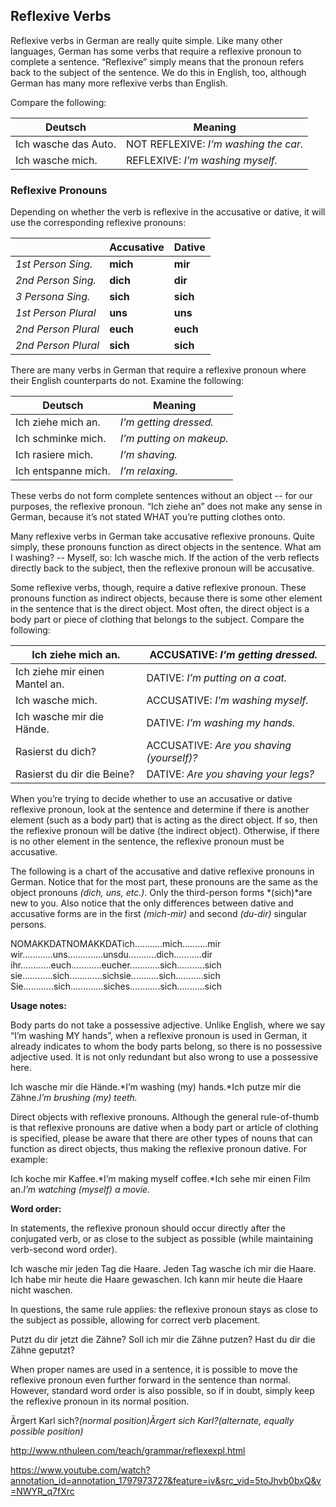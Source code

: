 ## Reflexive Verbs

Reflexive verbs in German are really quite simple. Like many other languages, German has some verbs that require a reflexive pronoun to complete a sentence. “Reflexive” simply means that the pronoun refers back to the subject of the sentence. We do this in English, too, although German has many more reflexive verbs than English. 

Compare the following:

| Deutsch              | Meaning                               |
| -------------------- | ------------------------------------- |
| Ich wasche das Auto. | NOT REFLEXIVE: *I’m washing the car.* |
| Ich wasche mich.     | REFLEXIVE: *I’m washing myself.*      |

### Reflexive Pronouns

Depending on whether the verb is reflexive in the accusative or dative, it will use the corresponding reflexive pronouns:

|                     | Accusative | Dative   |
| ------------------- | ---------- | -------- |
| *1st Person Sing.*  | **mich**   | **mir**  |
| *2nd Person Sing.*  | **dich**   | **dir**  |
| *3 Persona Sing.*   | **sich**   | **sich** |
| *1st Person Plural* | **uns**    | **uns**  |
| *2nd Person Plural* | **euch**   | **euch** |
| *2nd Person Plural* | **sich**   | **sich** |

There are many verbs in German that require a reflexive pronoun where their English counterparts do not. Examine the following:

| Deutsch             | Meaning                  |
| ------------------- | ------------------------ |
| Ich ziehe mich an.  | *I’m getting dressed.*   |
| Ich schminke mich.  | *I’m putting on makeup.* |
| Ich rasiere mich.   | *I’m shaving.*           |
| Ich entspanne mich. | *I’m relaxing.*          |

These verbs do not form complete sentences without an object -- for our purposes, the reflexive pronoun. “Ich ziehe an” does not make any sense in German, because it’s not stated WHAT you’re putting clothes onto.

Many reflexive verbs in German take accusative reflexive pronouns. Quite simply, these pronouns function as direct objects in the sentence. What am I washing? -- Myself, so: Ich wasche mich. If the action of the verb reflects directly back to the subject, then the reflexive pronoun will be accusative.

Some reflexive verbs, though, require a dative reflexive pronoun. These pronouns function as indirect objects, because there is some other element in the sentence that is the direct object. Most often, the direct object is a body part or piece of clothing that belongs to the subject. Compare the following:

| Ich ziehe mich an.             | ACCUSATIVE: *I’m getting dressed.*       |
| ------------------------------ | ---------------------------------------- |
| Ich ziehe mir einen Mantel an. | DATIVE: *I’m putting on a coat.*         |
| Ich wasche mich.               | ACCUSATIVE: *I’m washing myself.*        |
| Ich wasche mir die Hände.      | DATIVE: *I’m washing my hands.*          |
| Rasierst du dich?              | ACCUSATIVE: *Are you shaving (yourself)?* |
| Rasierst du dir die Beine?     | DATIVE: *Are you shaving your legs?*     |

When you’re trying to decide whether to use an accusative or dative reflexive pronoun, look at the sentence and determine if there is another element (such as a body part) that is acting as the direct object. If so, then the reflexive pronoun will be dative (the indirect object). Otherwise, if there is no other element in the sentence, the reflexive pronoun must be accusative.

The following is a chart of the accusative and dative reflexive pronouns in German. Notice that for the most part, these pronouns are the same as the object pronouns *(dich, uns, *etc.*)*. Only the third-person forms *(sich)*are new to you. Also notice that the only differences between dative and accusative forms are in the first *(mich-mir)* and second *(du-dir)* singular persons.

NOMAKKDATNOMAKKDATich...........mich..........mir              wir............uns..............unsdu...........dich...........dir              ihr............euch............eucher............sich...........sich              sie............sich.............sichsie...........sich...........sich              Sie............sich.............siches............sich...........sich                 

**Usage notes:**

Body parts do not take a possessive adjective. Unlike English, where we say “I’m washing MY hands”, when a reflexive pronoun is used in German, it already indicates to whom the body parts belong, so there is no possessive adjective used. It is not only redundant but also wrong to use a possessive here.

Ich wasche mir die Hände.*I’m washing (my) hands.*Ich putze mir die Zähne.*I’m brushing (my) teeth.*

Direct objects with reflexive pronouns. Although the general rule-of-thumb is that reflexive pronouns are dative when a body part or article of clothing is specified, please be aware that there are other types of nouns that can function as direct objects, thus making the reflexive pronoun dative. For example:

Ich koche mir Kaffee.*I’m making myself coffee.*Ich sehe mir einen Film an.*I’m watching (myself) a movie.*

**Word order:**

In statements, the reflexive pronoun should occur directly after the conjugated verb, or as close to the subject as possible (while maintaining verb-second word order).

Ich wasche mir jeden Tag die Haare. Jeden Tag wasche ich mir die Haare. Ich habe mir heute die Haare gewaschen. Ich kann mir heute die Haare nicht waschen. 

In questions, the same rule applies: the reflexive pronoun stays as close to the subject as possible, allowing for correct verb placement.

Putzt du dir jetzt die Zähne? Soll ich mir die Zähne putzen? Hast du dir die Zähne geputzt? 

When proper names are used in a sentence, it is possible to move the reflexive pronoun even further forward in the sentence than normal. However, standard word order is also possible, so if in doubt, simply keep the reflexive pronoun in its normal position.

Ärgert Karl sich?*(normal position)*Ärgert sich Karl?*(alternate, equally possible position)*

http://www.nthuleen.com/teach/grammar/reflexexpl.html

https://www.youtube.com/watch?annotation_id=annotation_1797973727&feature=iv&src_vid=5toJhvb0bxQ&v=NWYR_q7fXrc